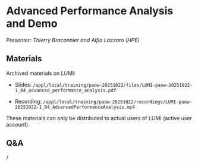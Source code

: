 # Advanced Performance Analysis and Demo

*Presenter: Thierry Braconnier and Alfio Lazzaro (HPE)*

## Materials

<!--
Course materials will be made available during and after the course
-->

<!--
Temporary location of materials (for the lifetime of the training project):

-   Slides: `/project/project_465002175/Slides/HPE/04_advanced_performance_analysis_merged.pdf`
-->

Archived materials on LUMI:

-   Slides: `/appl/local/training/paow-20251022/files/LUMI-paow-20251022-1_04_advanced_performance_analysis.pdf`

-   Recording: `/appl/local/training/paow-20251022/recordings/LUMI-paow-20251022-1_04_AdvancedPerformanceAnalysis.mp4`

These materials can only be distributed to actual users of LUMI (active user account).


## Q&A

/
